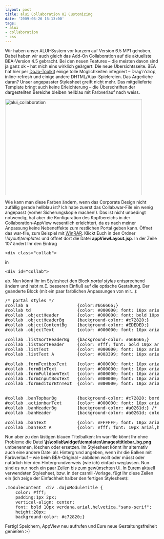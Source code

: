 ```yaml
---
layout: post
title: alui Collaboration UI Customizing
date: '2009-03-26 16:13:00'
tags:
- alui
- collaboration
- css
---
```


Wir haben unser ALUI-System vor kurzem auf Version 6.5 MP1 gehoben. Dabei haben wir auch gleich das Add-On Collaboration auf die aktuellste BEA-Version 4.5 gebracht. Bei den neuen Features &#8211; die meisten davon sind ja ganz ok &#8211; hat mich eins wirklich geärgert: Die neue Übersichtsseite. BEA hat hier per <a href="http://www.dojotoolkit.org/">DoJo-Toolkit</a> einige tolle Möglichkeiten integriert &#8211; Drag&#8217;n'drop, inline-refresh und einige andere DHTML/Ajax-Spielereien. Das Ärgerliche daran? Unser angepasster Stylesheet greift nicht mehr. Das mitgelieferte Template bringt auch keine Erleichterung &#8211; die Überschriften der dargestellten Bereiche bleiben hellblau mit Farbverlauf nach weiss.

<img src="/assets/images/posts/collaboration.jpg" alt="alui_collaboration" title="alui_collaboration" width="448" height="315" class="aligncenter size-full wp-image-574" />

Wie kann man diese Farben ändern, wenn das Corporate Design nicht zufällig gerade hellblau ist?
Ich habe zuerst das Collab.war-File ein wenig angepasst (vorher Sicherungskopie machen!). Das ist nicht unbedingt notwendig, hat aber die Konfiguration des Kopfbereichs in der Collaboration-AppView wesentlich erleichtert, da es nach meiner Anpassung keine Nebeneffekte zum restlichen Portal geben kann.
Öffnet das war-file, zum Beispiel mit <a href="http://www.winrar.de/">WinRAR</a>. Klickt Euch in den Ordner _\layout\templates_ und öffnet dort die Datei __appViewLayout.jsp__.
In der Zeile 107 ändert Ihr den Eintrag</p>
<pre class="brush: xml; title: ; notranslate" title="">
&lt;div class=&quot;collab&quot;&gt;
</pre>

in 

<pre class="brush: xml; title: ; notranslate" title="">
&lt;div id=&quot;collab&quot;&gt;
</pre>

ab. Nun könnt Ihr im Stylesheet den Block _portal styles_ entsprechend ändern und habt m.E. besseren Einfluß auf die optische Gestaltung. Der geänderte Block (mit ein paar farblichen Anpassungen von mir&#8230;):

<pre class="brush: css; title: ; notranslate" title="">
/* portal styles */
#collab a					{color:#666666;}
#collab td					{color: #000000; font: 10px arial,helvetica,&quot;sans-serif&quot;; text-decoration: none;}
#collab .objectHeader 		{color: #000000; font: bold 10px arial,helvetica,&quot;sans-serif&quot;; text-decoration: none; padding: 0px 0px 0px 5px;}
#collab .objectHeaderBg 	{background-color: #c72820;}
#collab .objectContentBg	{background-color: #EDEDED;}
#collab .objectText			{color: #000000; font: 10px arial,helvetica,&quot;sans-serif&quot;; text-decoration: none;}

#collab .listSortHeaderBg	{background-color: #666666;}
#collab .listSortHeader		{color: #fff; font: bold 10px arial,helvetica,&quot;sans-serif&quot;; text-decoration: none; padding: 0px 3px 0px 3px;}
#collab .listText			{color: #000000; font: 10px arial,helvetica,&quot;sans-serif&quot;; text-decoration: none;}
#collab .listText A			{color: #003399; font: 10px arial,helvetica,&quot;sans-serif&quot;; text-decoration: none;}

#collab .formTextboxText	{color: #000000; font: 10px arial,helvetica,&quot;sans-serif&quot;; text-decoration: none;}
#collab .formBtnText		{color: #000000; font: 10px arial,helvetica,&quot;sans-serif&quot;; text-decoration: none; background-color: #efefef;} /* copy to clipboard */
#collab .formPulldownText	{color: #000000; font: 10px arial,helvetica,&quot;sans-serif&quot;; text-decoration: none;}
#collab .formInputBoxText	{color: #000000; font: 10px arial,helvetica,&quot;sans-serif&quot;; text-decoration: none;}
#collab .formEditorBtnText	{color: #000000; font: 10px arial,helvetica,&quot;sans-serif&quot;; text-decoration: none; background-color: #efefef;} /* close button with bluish background */


#collab .banTopbarBg		{background-color: #c72820; border-top: 1pt solid #777777;border-left: 1pt solid #777777;border-right: 1pt solid #777777;} /*used for collab tabs background*/
#collab .actionbarText		{color: #000000; font: 10px arial,helvetica,&quot;sans-serif&quot;; text-decoration: none;} /*used for collab tabs text*/
#collab .banHeaderBg		{background-color: #a0261d;} /* used for displaying project name banner */
#collab .banHeader			{background-color: #a0261d; color: #ffffff; font: bold 14px arial,helvetica,&quot;sans-serif&quot;; margin-top: 0px; margin-bottom: 0px;} /* used for project name title */

#collab .banText			{color: #FFFFFF; font: 10px arial,helvetica,&quot;sans-serif&quot;; text-decoration: none;} /*search text */
#collab .banText A			{color: #fff; font: 10px arial,helvetica,&quot;sans-serif&quot;; text-decoration: none;} /*links within tabs and help link */
</pre>

Nun aber zu den lästigen blauen Titelbalken:
Im war-file könnt Ihr ohne Probleme die Datei __\js\collab\widget\templates\images\titlebar_bg.png__ umbenennen, löschen oder ersetzen. Im Stylesheet könnt Ihr alternativ auch eine andere Datei als Hintergrund angeben, wenn ihr die Balken mit Farbverlauf &#8211; wie beim BEA-Original &#8211; abbilden wollt oder müsst oder natürlich hier den Hintergrundverweis (wie ich) einfach weglassen.
Nun sind es nur noch ein paar Zeilen bis zum gewünschten UI. In Eurem aktuell verwendeten Stylesheet, bzw. in der cssmill-Vorlage, fügt Ihr diese Zeilen ein (ich zeige der Einfachheit halber den fertigen Stylesheet):

<pre class="brush: css; title: ; notranslate" title="">
.modulecontent  div .dojoModuleTitle {
    color: #fff;
    padding:1px 2px;
    vertical-align: center;
    font: bold 10px verdana,arial,helvetica,&quot;sans-serif&quot;;
    height:20px; 
    background-color: #c72820;}
</pre>

Fertig! Speichern, AppView neu aufrufen und Eure neue Gestaltungsfreiheit genießen :-)